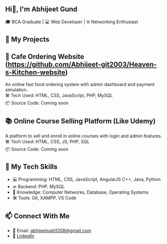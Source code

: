 ## Hi👋, I'm Abhijeet Gund 
🎓 BCA Graduate | 💻 Web Developer | 🌐 Networking Enthusiast

## 🚀 My Projects
## 🍔 Cafe Ordering Website (https://github.com/Abhijeet-git2003/Heaven-s-Kitchen-website)
An online fast food ordering system with admin dashboard and payment simulation.  
🛠 Tech Used: HTML, CSS, JavaScript, PHP, MySQL  
📦 Source Code: Coming soon

## 📚 Online Course Selling Platform (Like Udemy)
A platform to sell and enroll in online courses with login and admin features.  
🛠 Tech Used: HTML, CSS, JS, PHP, SQL  
📦 Source Code: Coming soon

## 🧰 My Tech Skills
- 💻 Programming:  HTML, CSS, JavaScript, AngularJS C++, Java, Python
- 🔙 Backend: PHP, MySQL
- 🧠 Knowledge: Computer Networks, Database, Operating Systems
- 🛠 Tools: Git, XAMPP, VS Code

## 📫 Connect With Me
- 📧 Email: abhijeetpatil1208@gmail.com
- 💼 [LinkedIn](https://www.linkedin.com/in/abhijeet-gund-086936254?utm_source=share&utm_campaign=share_via&utm_content=profile&utm_medium=android_app)
